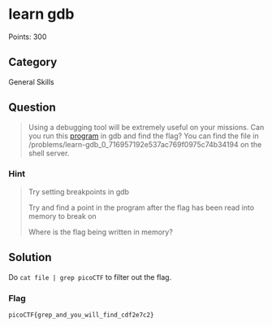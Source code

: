 # learn gdb
Points: 300

## Category
General Skills

## Question
>Using a debugging tool will be extremely useful on your missions. Can you run this [program](files/run) in gdb and find the flag? You can find the file in /problems/learn-gdb_0_716957192e537ac769f0975c74b34194 on the shell server. 

### Hint
>Try setting breakpoints in gdb
>
>Try and find a point in the program after the flag has been read into memory to break on
>
>Where is the flag being written in memory?

## Solution
Do `cat file | grep picoCTF` to filter out the flag.

### Flag
`picoCTF{grep_and_you_will_find_cdf2e7c2}`
